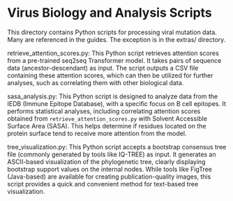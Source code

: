 # Virus Biology and Analysis Scripts

This directory contains Python scripts for processing viral mutation data. Many are referenced in the guides. The exception is in the extras/ directory.

retrieve_attention_scores.py: This Python script retrieves attention scores from a pre-trained seq2seq Transformer model. It takes pairs of sequence data (ancestor-descendant) as input. The script outputs a CSV file containing these attention scores, which can then be utilized for further analyses, such as correlating them with other biological data.
	
sasa_analysis.py: This Python script is designed to analyze data from the IEDB (Immune Epitope Database), with a specific focus on B cell epitopes. It performs statistical analyses, including correlating attention scores obtained from `retrieve_attention_scores.py` with Solvent Accessible Surface Area (SASA). This helps determine if residues located on the protein surface tend to receive more attention from the model.
	
tree_visualization.py: This Python script accepts a bootstrap consensus tree file (commonly generated by tools like IQ-TREE) as input. It generates an ASCII-based visualization of the phylogenetic tree, clearly displaying bootstrap support values on the internal nodes. While tools like FigTree (Java-based) are available for creating publication-quality images, this script provides a quick and convenient method for text-based tree visualization.

